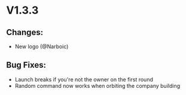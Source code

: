 # V1.3.3

## Changes:
- New logo (@Narboic)

## Bug Fixes:
- Launch breaks if you're not the owner on the first round
- Random command now works when orbiting the company building
